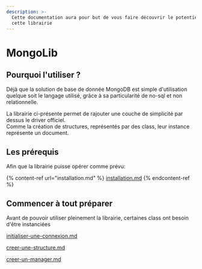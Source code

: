 ```yaml
---
description: >-
  Cette documentation aura pour but de vous faire découvrir le potentiel de
  cette librairie
---
```


# MongoLib

## Pourquoi l'utiliser ?

Déjà que la solution de base de donnée MongoDB est simple d'utilisation quelque soit le langage utilisé, grâce à sa particularité de no-sql et non relationnelle.

La librairie ci-présente permet de rajouter une couche de simplicité par dessus le driver officiel.\
Comme la création de structures, représentés par des class, leur instance représente un document.

## Les prérequis

Afin que la librairie puisse opérer comme prévu:

{% content-ref url="installation.md" %}
[installation.md](installation.md)
{% endcontent-ref %}

## Commencer à tout préparer

Avant de pouvoir utiliser pleinement la librairie, certaines class ont besoin d'être instanciées

[initialiser-une-connexion.md](premiers-pas/initialiser-une-connexion.md)

[creer-une-structure.md](premiers-pas/creer-une-structure.md)

[creer-un-manager.md](premiers-pas/creer-un-manager.md)
